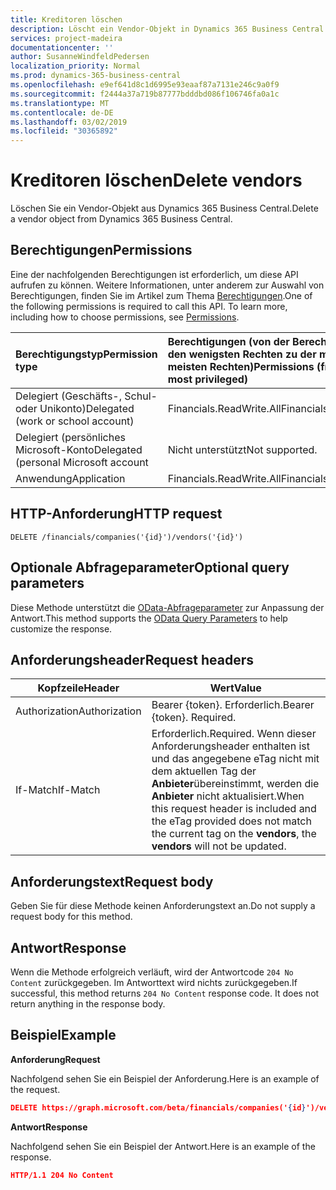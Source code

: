 ```yaml
---
title: Kreditoren löschen
description: Löscht ein Vendor-Objekt in Dynamics 365 Business Central.
services: project-madeira
documentationcenter: ''
author: SusanneWindfeldPedersen
localization_priority: Normal
ms.prod: dynamics-365-business-central
ms.openlocfilehash: e9ef641d8c1d6995e93eaaf87a7131e246c9a0f9
ms.sourcegitcommit: f2444a37a719b87777bdddbd086f106746fa0a1c
ms.translationtype: MT
ms.contentlocale: de-DE
ms.lasthandoff: 03/02/2019
ms.locfileid: "30365892"
---
```

# <a name="delete-vendors"></a><span data-ttu-id="0b1e7-103">Kreditoren löschen</span><span class="sxs-lookup"><span data-stu-id="0b1e7-103">Delete vendors</span></span>
<span data-ttu-id="0b1e7-104">Löschen Sie ein Vendor-Objekt aus Dynamics 365 Business Central.</span><span class="sxs-lookup"><span data-stu-id="0b1e7-104">Delete a vendor object from Dynamics 365 Business Central.</span></span>

## <a name="permissions"></a><span data-ttu-id="0b1e7-105">Berechtigungen</span><span class="sxs-lookup"><span data-stu-id="0b1e7-105">Permissions</span></span>
<span data-ttu-id="0b1e7-p101">Eine der nachfolgenden Berechtigungen ist erforderlich, um diese API aufrufen zu können. Weitere Informationen, unter anderem zur Auswahl von Berechtigungen, finden Sie im Artikel zum Thema [Berechtigungen](/graph/permissions-reference).</span><span class="sxs-lookup"><span data-stu-id="0b1e7-p101">One of the following permissions is required to call this API. To learn more, including how to choose permissions, see [Permissions](/graph/permissions-reference).</span></span>

|<span data-ttu-id="0b1e7-108">Berechtigungstyp</span><span class="sxs-lookup"><span data-stu-id="0b1e7-108">Permission type</span></span> |<span data-ttu-id="0b1e7-109">Berechtigungen (von der Berechtigung mit den wenigsten Rechten zu der mit den meisten Rechten)</span><span class="sxs-lookup"><span data-stu-id="0b1e7-109">Permissions (from least to most privileged)</span></span>|
|:---------------|:------------------------------------------|
|<span data-ttu-id="0b1e7-110">Delegiert (Geschäfts-, Schul- oder Unikonto)</span><span class="sxs-lookup"><span data-stu-id="0b1e7-110">Delegated (work or school account)</span></span>|<span data-ttu-id="0b1e7-111">Financials.ReadWrite.All</span><span class="sxs-lookup"><span data-stu-id="0b1e7-111">Financials.ReadWrite.All</span></span> |
|<span data-ttu-id="0b1e7-112">Delegiert (persönliches Microsoft-Konto</span><span class="sxs-lookup"><span data-stu-id="0b1e7-112">Delegated (personal Microsoft account</span></span>|<span data-ttu-id="0b1e7-113">Nicht unterstützt</span><span class="sxs-lookup"><span data-stu-id="0b1e7-113">Not supported.</span></span>|
|<span data-ttu-id="0b1e7-114">Anwendung</span><span class="sxs-lookup"><span data-stu-id="0b1e7-114">Application</span></span>|<span data-ttu-id="0b1e7-115">Financials.ReadWrite.All</span><span class="sxs-lookup"><span data-stu-id="0b1e7-115">Financials.ReadWrite.All</span></span>|

## <a name="http-request"></a><span data-ttu-id="0b1e7-116">HTTP-Anforderung</span><span class="sxs-lookup"><span data-stu-id="0b1e7-116">HTTP request</span></span>
```
DELETE /financials/companies('{id}')/vendors('{id}')
```

## <a name="optional-query-parameters"></a><span data-ttu-id="0b1e7-117">Optionale Abfrageparameter</span><span class="sxs-lookup"><span data-stu-id="0b1e7-117">Optional query parameters</span></span>
<span data-ttu-id="0b1e7-118">Diese Methode unterstützt die [OData-Abfrageparameter](/graph/query-parameters) zur Anpassung der Antwort.</span><span class="sxs-lookup"><span data-stu-id="0b1e7-118">This method supports the [OData Query Parameters](/graph/query-parameters) to help customize the response.</span></span>

## <a name="request-headers"></a><span data-ttu-id="0b1e7-119">Anforderungsheader</span><span class="sxs-lookup"><span data-stu-id="0b1e7-119">Request headers</span></span>
|<span data-ttu-id="0b1e7-120">Kopfzeile</span><span class="sxs-lookup"><span data-stu-id="0b1e7-120">Header</span></span>|<span data-ttu-id="0b1e7-121">Wert</span><span class="sxs-lookup"><span data-stu-id="0b1e7-121">Value</span></span>|
|------|-----|
|<span data-ttu-id="0b1e7-122">Authorization</span><span class="sxs-lookup"><span data-stu-id="0b1e7-122">Authorization</span></span>  |<span data-ttu-id="0b1e7-p102">Bearer {token}. Erforderlich.</span><span class="sxs-lookup"><span data-stu-id="0b1e7-p102">Bearer {token}. Required.</span></span> |
|<span data-ttu-id="0b1e7-125">If-Match</span><span class="sxs-lookup"><span data-stu-id="0b1e7-125">If-Match</span></span>       |<span data-ttu-id="0b1e7-126">Erforderlich.</span><span class="sxs-lookup"><span data-stu-id="0b1e7-126">Required.</span></span> <span data-ttu-id="0b1e7-127">Wenn dieser Anforderungsheader enthalten ist und das angegebene eTag nicht mit dem aktuellen Tag der **Anbieter**übereinstimmt, werden die **Anbieter** nicht aktualisiert.</span><span class="sxs-lookup"><span data-stu-id="0b1e7-127">When this request header is included and the eTag provided does not match the current tag on the **vendors**, the **vendors** will not be updated.</span></span> |

## <a name="request-body"></a><span data-ttu-id="0b1e7-128">Anforderungstext</span><span class="sxs-lookup"><span data-stu-id="0b1e7-128">Request body</span></span>
<span data-ttu-id="0b1e7-129">Geben Sie für diese Methode keinen Anforderungstext an.</span><span class="sxs-lookup"><span data-stu-id="0b1e7-129">Do not supply a request body for this method.</span></span>

## <a name="response"></a><span data-ttu-id="0b1e7-130">Antwort</span><span class="sxs-lookup"><span data-stu-id="0b1e7-130">Response</span></span>
<span data-ttu-id="0b1e7-p104">Wenn die Methode erfolgreich verläuft, wird der Antwortcode ```204 No Content``` zurückgegeben. Im Antworttext wird nichts zurückgegeben.</span><span class="sxs-lookup"><span data-stu-id="0b1e7-p104">If successful, this method returns ```204 No Content``` response code. It does not return anything in the response body.</span></span>

## <a name="example"></a><span data-ttu-id="0b1e7-133">Beispiel</span><span class="sxs-lookup"><span data-stu-id="0b1e7-133">Example</span></span>

<span data-ttu-id="0b1e7-134">**Anforderung**</span><span class="sxs-lookup"><span data-stu-id="0b1e7-134">**Request**</span></span>

<span data-ttu-id="0b1e7-135">Nachfolgend sehen Sie ein Beispiel der Anforderung.</span><span class="sxs-lookup"><span data-stu-id="0b1e7-135">Here is an example of the request.</span></span>

```json
DELETE https://graph.microsoft.com/beta/financials/companies('{id}')/vendors('{id}')
```

<span data-ttu-id="0b1e7-136">**Antwort**</span><span class="sxs-lookup"><span data-stu-id="0b1e7-136">**Response**</span></span> 

<span data-ttu-id="0b1e7-137">Nachfolgend sehen Sie ein Beispiel der Antwort.</span><span class="sxs-lookup"><span data-stu-id="0b1e7-137">Here is an example of the response.</span></span> 

```json
HTTP/1.1 204 No Content
```
